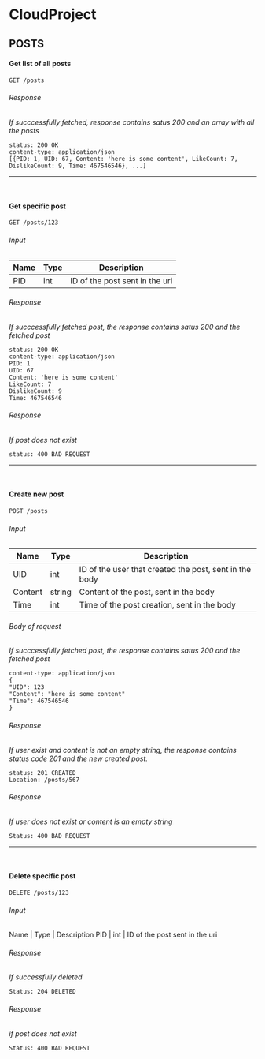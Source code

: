 # CloudProject

## POSTS

#### Get list of all posts
```
GET /posts
```

###### Response
_If succcessfully fetched, response contains satus 200 and an array with all the posts_
```
status: 200 OK
content-type: application/json
[{PID: 1, UID: 67, Content: 'here is some content', LikeCount: 7, DislikeCount: 9, Time: 467546546}, ...] 
```

___
<br>

#### Get specific post
```
GET /posts/123
```

###### Input
Name | Type | Description
---  | ---  | ---
 PID | int  | ID of the post sent in the uri

###### Response
_If succcessfully fetched post, the response contains satus 200 and the fetched post_
```
status: 200 OK
content-type: application/json
PID: 1
UID: 67
Content: 'here is some content'
LikeCount: 7
DislikeCount: 9
Time: 467546546
```

###### Response
_If post does not exist_
```
status: 400 BAD REQUEST
```

___
<br>

#### Create new post
```
POST /posts
```

###### Input
   Name |  Type  | Description
   ---  |   ---  | ---
    UID |   int  | ID of the user that created the post, sent in the body
Content | string | Content of the post, sent in the body
   Time |   int  | Time of the post creation, sent in the body
   
###### Body of request
_If succcessfully fetched post, the response contains satus 200 and the fetched post_
```
content-type: application/json
{
"UID": 123
"Content": "here is some content"
"Time": 467546546
}
```

###### Response
_If user exist and content is not an empty string, the response contains status code 201 and the new created post._
```
status: 201 CREATED
Location: /posts/567
```

###### Response
_If user does not exist or content is an empty string_
```
Status: 400 BAD REQUEST
```

___
<br>

#### Delete specific post
```
DELETE /posts/123
```

###### Input
Name | Type | Description
 PID | int  | ID of the post sent in the uri

###### Response
_If successfully deleted_
```
Status: 204 DELETED
```

###### Response
_if post does not exist_
```
Status: 400 BAD REQUEST
```
